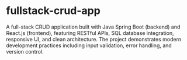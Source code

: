 # fullstack-crud-app
A full-stack CRUD application built with Java Spring Boot (backend) and React.js (frontend), featuring RESTful APIs, SQL database integration, responsive UI, and clean architecture. The project demonstrates modern development practices including input validation, error handling, and version control.
